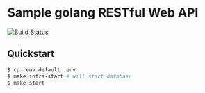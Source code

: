 # Sample golang RESTful Web API

[![Build Status](https://travis-ci.org/agalitsyn/goapi.svg?branch=master)](https://travis-ci.org/agalitsyn/goapi)

## Quickstart

```bash
$ cp .env.default .env
$ make infra-start # will start database
$ make start
```
